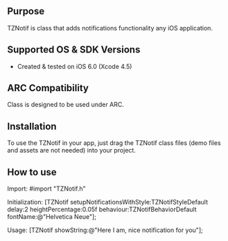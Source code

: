 Purpose
--------------
TZNotif is class that adds notifications functionality any iOS application.

Supported OS & SDK Versions
-----------------------------

* Created & tested on iOS 6.0 (Xcode 4.5)

ARC Compatibility
------------------

Class is designed to be used under ARC.

Installation
--------------

To use the TZNotif in your app, just drag the TZNotif class files (demo files and assets are not needed) into your project.

How to use
-----------

Import:
#import "TZNotif.h"

Initialization:
[TZNotif setupNotificationsWithStyle:TZNotifStyleDefault delay:2 heightPercentage:0.05f behaviour:TZNotifBehaviorDefault fontName:@"Helvetica Neue"];

Usage:
[TZNotif showString:@"Here I am, nice notification for you"];


